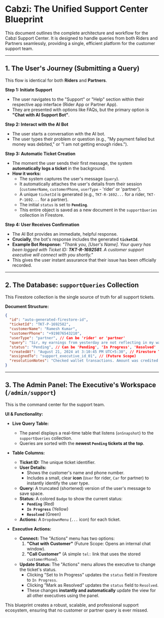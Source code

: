 # Cabzi: The Unified Support Center Blueprint

This document outlines the complete architecture and workflow for the Cabzi Support Center. It is designed to handle queries from both Riders and Partners seamlessly, providing a single, efficient platform for the customer support team.

---

## 1. The User's Journey (Submitting a Query)

This flow is identical for both **Riders** and **Partners**.

**Step 1: Initiate Support**
- The user navigates to the "Support" or "Help" section within their respective app interface (Rider App or Partner App).
- They are presented with options like FAQs, but the primary option is **"Chat with AI Support Bot"**.

**Step 2: Interact with the AI Bot**
- The user starts a conversation with the AI bot.
- The user types their problem or question (e.g., "My payment failed but money was debited," or "I am not getting enough rides.").

**Step 3: Automatic Ticket Creation**
- The moment the user sends their first message, the system **automatically logs a ticket** in the background.
- **How it works:**
    - The system captures the user's message (`query`).
    - It automatically attaches the user's details from their session (`customerName`, `customerPhone`, `userType` - 'rider' or 'partner').
    - A unique `ticketId` is generated (e.g., `TKT-R-1692...` for a rider, `TKT-P-1692...` for a partner).
    - The initial `status` is set to **`Pending`**.
    - This entire object is saved as a new document in the `supportQueries` collection in Firestore.

**Step 4: User Receives Confirmation**
- The AI Bot provides an immediate, helpful response.
- **Crucially**, the bot's response includes the generated **`ticketId`**.
- **Example Bot Response:** *"Thank you, [User's Name]. Your query has been logged with Ticket ID: **TKT-R-1692581**. A customer support executive will connect with you shortly."*
- This gives the user instant assurance that their issue has been officially recorded.

---

## 2. The Database: `supportQueries` Collection

This Firestore collection is the single source of truth for all support tickets.

**Document Structure:**

```json
{
  "id": "auto-generated-firestore-id",
  "ticketId": "TKT-P-1692582",
  "customerName": "Ramesh Kumar",
  "customerPhone": "+919876543210",
  "userType": "partner", // Can be 'rider' or 'partner'
  "query": "Sir, my earnings from yesterday are not reflecting in my wallet. Please check.",
  "status": "Pending", // Can be 'Pending', 'In Progress', 'Resolved'
  "createdAt": "August 21, 2024 at 3:10:45 PM UTC+5:30", // Firestore Timestamp
  "assignedTo": "support_executive_id_01", // (Future Scope)
  "resolutionNotes": "Checked wallet transactions. Amount was credited after a 2-hour delay. Informed partner." // (Future Scope)
}
```

---

## 3. The Admin Panel: The Executive's Workspace (`/admin/support`)

This is the command center for the support team.

**UI & Functionality:**

*   **Live Query Table:**
    *   The panel displays a real-time table that listens (`onSnapshot`) to the `supportQueries` collection.
    *   Queries are sorted with the **newest `Pending` tickets at the top**.

*   **Table Columns:**
    *   **Ticket ID:** The unique ticket identifier.
    *   **User Details:**
        *   Shows the customer's name and phone number.
        *   Includes a small, clear **icon** (`User` for rider, `Car` for partner) to instantly identify the user type.
    *   **Query:** A truncated (shortened) version of the user's message to save space.
    *   **Status:** A colored `Badge` to show the current status:
        *   **`Pending`** (Red)
        *   **`In Progress`** (Yellow)
        *   **`Resolved`** (Green)
    *   **Actions:** A `DropdownMenu` (`...` icon) for each ticket.

*   **Executive Actions:**
    *   **Connect:** The "Actions" menu has two options:
        1.  **"Chat with Customer"** (Future Scope: Opens an internal chat window).
        2.  **"Call Customer"** (A simple `tel:` link that uses the stored `customerPhone`).
    *   **Update Status:** The "Actions" menu allows the executive to change the ticket's status.
        *   Clicking "Set to In Progress" updates the `status` field in Firestore to `In Progress`.
        *   Clicking "Mark as Resolved" updates the `status` field to `Resolved`.
        *   These changes **instantly and automatically** update the view for all other executives using the panel.

This blueprint creates a robust, scalable, and professional support ecosystem, ensuring that no customer or partner query is ever missed.
